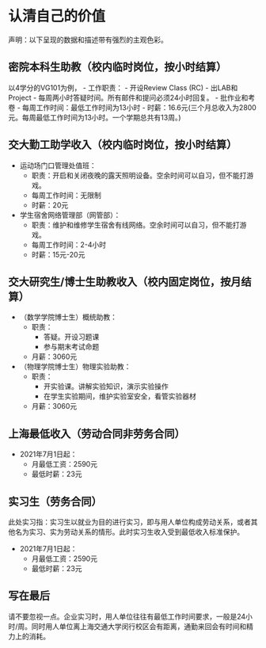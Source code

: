 # 认清自己的价值

声明：以下呈现的数据和描述带有强烈的主观色彩。

## 密院本科生助教（校内临时岗位，按小时结算）
以4学分的VG101为例，
    - 工作职责：
        - 开设Review Class (RC)
        - 出LAB和Project
        - 每周两小时答疑时间。所有邮件和提问必须24小时回复。
        - 批作业和考卷
    - 每周工作时间：最低工作时间为13小时
    - 时薪：16.6元(三个月总收入为2800元。每周最低工作时间为13小时。一个学期总共有13周。)

## 交大勤工助学收入（校内临时岗位，按小时结算）
- 运动场门口管理处值班：
    - 职责：开启和关闭夜晚的露天照明设备。空余时间可以自习，但不能打游戏。
    - 每周工作时间：无限制
    - 时薪：20元
- 学生宿舍网络管理部（网管部）：
    - 职责：维护和维修学生宿舍有线网络。空余时间可以自习，但不能打游戏。
    - 每周工作时间：2-4小时
    - 时薪：15元-20元

## 交大研究生/博士生助教收入（校内固定岗位，按月结算）
-   （数学学院博士生）概统助教：
    - 职责：
        - 答疑。开设习题课
        - 参与期末考试命题
    - 月薪：3060元
-   （物理学院博士生）物理实验助教：
    - 职责：
        - 开实验课。讲解实验知识，演示实验操作
        - 在学生实验期间，维护实验室安全，看管实验器材
    - 月薪：3060元

## 上海最低收入（劳动合同非劳务合同）
- 2021年7月1日起：
    - 月最低工资：2590元
    - 最低时薪：23元

## 实习生（劳务合同）
此处实习指：实习生以就业为目的进行实习，即与用人单位构成劳动关系，或者其他名为实习、实为劳动关系的情形。此时实习生收入受到最低收入标准保护。
- 2021年7月1日起：
    - 月最低工资：2590元
    - 最低时薪：23元

## 写在最后
请不要忽视一点。企业实习时，用人单位往往有最低工作时间要求，一般是24小时/周。同时用人单位离上海交通大学闵行校区会有距离，通勤来回会有时间和精力上的消耗。